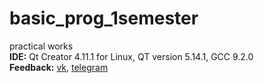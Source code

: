 # basic_prog_1semester
practical works
\
**IDE:** Qt Creator 4.11.1 for Linux, QT version 5.14.1, GCC 9.2.0
\
**Feedback:** [vk](https://vk.com/kashapovd), [telegram](https://t.me/kashapovd)
